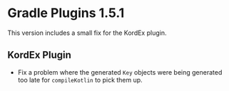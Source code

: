 # Gradle Plugins 1.5.1

This version includes a small fix for the KordEx plugin.

## KordEx Plugin

- Fix a problem where the generated `Key` objects were being generated too late for `compileKotlin` to pick them up.
